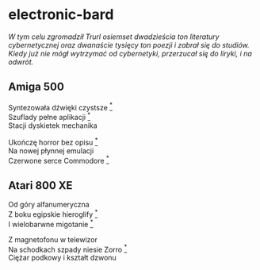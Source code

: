 # electronic-bard

*W tym celu zgromadził Trurl osiemset dwadzieścia ton literatury cybernetycznej oraz dwanaście tysięcy ton poezji i zabrał się do studiów.<br>
Kiedy już nie mógł wytrzymać od cybernetyki, przerzucał się do liryki, i na odwrót.*

## Amiga 500

Syntezowała dźwięki czystsze [<sup>*</sup>](https://www.youtube.com/watch?v=1KL_GzxFBRM&ab_channel=DunstansLondon)\
Szuflady pełne aplikacji [<sup>*</sup>](https://www.gregdonner.org/workbench/images/wb_13.gif)\
Stacji dyskietek mechanika

Ukończę horror bez opisu [<sup>*</sup>](https://www.youtube.com/watch?v=pilO7GQLF9Q)\
Na nowej płynnej emulacji\
Czerwone serce Commodore [<sup>*</sup>](https://live.staticflickr.com/183/378984522_c7ca64f1a0_b.jpg)

## Atari 800 XE

Od góry alfanumeryczna\
Z boku egipskie hieroglify [<sup>*</sup>](https://i0.wp.com/retrofan.pl/wp-content/uploads/2018/04/Atari_800xe_System_s2.jpg?fit=720%2C428)\
I wielobarwne migotanie [<sup>*</sup>](https://www.youtube.com/watch?v=HlIIty97ils&ab_channel=BrianJepson)

Z magnetofonu w telewizor\
Na schodkach szpady niesie Zorro [<sup>*</sup>](https://www.youtube.com/watch?v=6DQnbYkoEQk&ab_channel=J.C.%27sChannel)\
Ciężar podkowy i kształt dzwonu

